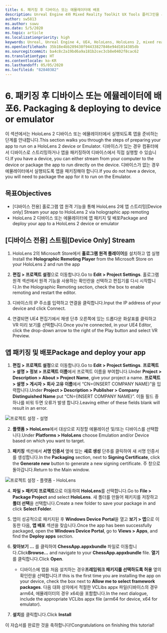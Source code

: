 ```yaml
---
title: 6. 패키징 후 디바이스 또는 에뮬레이터에 배포
description: Unreal Engine 4와 Mixed Reality Toolkit UX Tools 플러그인을 사용하여 간단한 체스 앱을 만드는 튜토리얼의 6부
author: sw5813
ms.author: suwu
ms.date: 5/5/2020
ms.topic: article
ms.localizationpriority: high
keywords: Unreal, Unreal Engine 4, UE4, HoloLens, HoloLens 2, mixed reality, 자습서, 시작, mrtk, uxt, UX Tools, 설명서
ms.openlocfilehash: 35b18e4bb289438f94433827846e94d1014385db
ms.sourcegitcommit: ba4c8c2a19bd6a9a181b2cec3cb8e0402f8cac62
ms.translationtype: HT
ms.contentlocale: ko-KR
ms.lasthandoff: 05/05/2020
ms.locfileid: "82840382"
---
```

# <a name="6-packaging--deploying-to-device-or-emulator"></a><span data-ttu-id="d71d0-104">6. 패키징 후 디바이스 또는 에뮬레이터에 배포</span><span class="sxs-lookup"><span data-stu-id="d71d0-104">6. Packaging & deploying to device or emulator</span></span>

<span data-ttu-id="d71d0-105">이 섹션에서는 HoloLens 2 디바이스 또는 에뮬레이터에서 실행되도록 앱을 준비하는 단계를 안내합니다.</span><span class="sxs-lookup"><span data-stu-id="d71d0-105">This section walks you through the steps of preparing your app to run on a HoloLens 2 device or Emulator.</span></span> <span data-ttu-id="d71d0-106">디바이스가 있는 경우 컴퓨터에서 디바이스로 스트리밍하거나 앱을 패키징하여 디바이스에서 직접 실행할 수 있습니다.</span><span class="sxs-lookup"><span data-stu-id="d71d0-106">If you have a device, you can either stream from your computer to the device or package the app to run directly on the device.</span></span> <span data-ttu-id="d71d0-107">디바이스가 없는 경우 에뮬레이터에서 실행되도록 앱을 패키징해야 합니다.</span><span class="sxs-lookup"><span data-stu-id="d71d0-107">If you do not have a device, you will need to package the app for it to run on the Emulator.</span></span> 

## <a name="objectives"></a><span data-ttu-id="d71d0-108">목표</span><span class="sxs-lookup"><span data-stu-id="d71d0-108">Objectives</span></span>

* <span data-ttu-id="d71d0-109">[디바이스 전용] 홀로그램 앱 원격 기능을 통해 HoloLens 2에 앱 스트리밍</span><span class="sxs-lookup"><span data-stu-id="d71d0-109">[Device only] Stream your app to HoloLens 2 via holographic app remoting</span></span>
* <span data-ttu-id="d71d0-110">HoloLens 2 디바이스 또는 에뮬레이터에 앱 패키지 및 배포</span><span class="sxs-lookup"><span data-stu-id="d71d0-110">Package and deploy your app to a HoloLens 2 device or emulator</span></span>

## <a name="device-only-stream"></a><span data-ttu-id="d71d0-111">[디바이스 전용] 스트림</span><span class="sxs-lookup"><span data-stu-id="d71d0-111">[Device Only] Stream</span></span>

1.  <span data-ttu-id="d71d0-112">HoloLens 2의 Microsoft Store에서 **홀로그램 원격 플레이어**를 설치하고 앱 실행</span><span class="sxs-lookup"><span data-stu-id="d71d0-112">Install the **Holographic Remoting Player** from the Microsoft Store on your HoloLens 2 and run the app</span></span>

2.  <span data-ttu-id="d71d0-113">**편집 > 프로젝트 설정**으로 이동합니다.</span><span class="sxs-lookup"><span data-stu-id="d71d0-113">Go to **Edit > Project Settings**.</span></span> <span data-ttu-id="d71d0-114">홀로그램 원격 섹션에서 원격 기능을 사용하는 확인란을 선택하고 편집기를 다시 시작합니다.</span><span class="sxs-lookup"><span data-stu-id="d71d0-114">In the Holographic Remoting section, check the box to enable remoting and restart the editor.</span></span>

3.  <span data-ttu-id="d71d0-115">디바이스의 IP 주소를 입력하고 연결을 클릭합니다.</span><span class="sxs-lookup"><span data-stu-id="d71d0-115">Input the IP address of your device and click Connect.</span></span>

4.  <span data-ttu-id="d71d0-116">연결되면 UE4 편집기에서 재생 단추 오른쪽에 있는 드롭다운 화살표를 클릭하고 VR 미리 보기를 선택합니다.</span><span class="sxs-lookup"><span data-stu-id="d71d0-116">Once you’re connected, in your UE4 Editor, click the drop-down arrow to the right of the Play button and select VR Preview.</span></span>

## <a name="package-and-deploy-your-app"></a><span data-ttu-id="d71d0-117">앱 패키징 및 배포</span><span class="sxs-lookup"><span data-stu-id="d71d0-117">Package and deploy your app</span></span> 

1.  <span data-ttu-id="d71d0-118">**편집 > 프로젝트 설정**으로 이동합니다.</span><span class="sxs-lookup"><span data-stu-id="d71d0-118">Go to **Edit > Project Settings**.</span></span> <span data-ttu-id="d71d0-119">**프로젝트 > 설명 > 정보 > 프로젝트 이름**에서 프로젝트 이름을 부여합니다.</span><span class="sxs-lookup"><span data-stu-id="d71d0-119">Under **Project > Description > About > Project Name**, give your project a name.</span></span> <span data-ttu-id="d71d0-120">**프로젝트 > 설명 > 게시자 > 회사 고유 이름**에서 “CN={INSERT COMPANY NAME}”을 입력합니다.</span><span class="sxs-lookup"><span data-stu-id="d71d0-120">Under **Project > Description > Publisher > Company Distinguished Name** put “CN={INSERT COMPANY NAME}”.</span></span> <span data-ttu-id="d71d0-121">이들 필드 중 하나를 비워 두면 오류가 발생 합니다.</span><span class="sxs-lookup"><span data-stu-id="d71d0-121">Leaving either of these fields blank will result in an error.</span></span> 

![프로젝트 설정 - 설명](images/unreal-uxt/6-cn.PNG)

2.  <span data-ttu-id="d71d0-123">**플랫폼 > HoloLens**에서 대상으로 지정할 에뮬레이션 및/또는 디바이스를 선택합니다.</span><span class="sxs-lookup"><span data-stu-id="d71d0-123">Under **Platforms > HoloLens** choose Emulation and/or Device based on which you want to target.</span></span>

3.  <span data-ttu-id="d71d0-124">**패키징** 섹션에서 **서명 인증서** 옆에 있는 **새로 생성** 단추를 클릭하여 새 서명 인증서를 생성합니다.</span><span class="sxs-lookup"><span data-stu-id="d71d0-124">In the **Packaging** section, next to **Signing Certificate**, click the **Generate new** button to generate a new signing certificate.</span></span> <span data-ttu-id="d71d0-125">주 창으로 돌아갑니다.</span><span class="sxs-lookup"><span data-stu-id="d71d0-125">Return to the Main window.</span></span>

![프로젝트 설정 - 플랫폼 - HoloLens](images/unreal-uxt/6-packaging.PNG)

4.  <span data-ttu-id="d71d0-127">**파일 > 패키지 프로젝트**으로 이동하여 **HoloLens**를 선택합니다.</span><span class="sxs-lookup"><span data-stu-id="d71d0-127">Go to **File > Package Project** and select **HoloLens**.</span></span> <span data-ttu-id="d71d0-128">새 폴더를 만들어 패키지를 저장하고 **폴더 선택**을 선택합니다.</span><span class="sxs-lookup"><span data-stu-id="d71d0-128">Create a new folder to save your package in and click **Select Folder**.</span></span> 

5.  <span data-ttu-id="d71d0-129">앱이 성공적으로 패키지된 후 **Windows Device Portal**을 열고 **보기 > 앱**으로 이동한 다음, **앱 배포** 섹션을 찾습니다.</span><span class="sxs-lookup"><span data-stu-id="d71d0-129">Once the app has been successfully packaged, open the **Windows Device Portal**, go to **Views > Apps**, and find the **Deploy apps** section.</span></span>

6.  <span data-ttu-id="d71d0-130">**찾아보기 ...** 를 클릭하여 **ChessApp.appxbundle** 파일로 이동합니다.</span><span class="sxs-lookup"><span data-stu-id="d71d0-130">Click**Browse...** and navigate to your **ChessApp.appxbundle** file.</span></span> <span data-ttu-id="d71d0-131">**열기**를 클릭합니다.</span><span class="sxs-lookup"><span data-stu-id="d71d0-131">Click **Open**.</span></span> 

    * <span data-ttu-id="d71d0-132">디바이스에 앱을 처음 설치하는 경우**프레임워크 패키지를 선택하도록 허용** 옆의 확인란을 선택합니다.</span><span class="sxs-lookup"><span data-stu-id="d71d0-132">If this is the first time you are installing the app on your device, check the box next to **Allow me to select framework packages**.</span></span> <span data-ttu-id="d71d0-133">다음 대화 상자에서 적절한 VCLibs appx 파일(디바이스의 경우 arm64, 에뮬레이터의 경우 x64)을 포함합니다.</span><span class="sxs-lookup"><span data-stu-id="d71d0-133">In the next dialogue, include the appropriate VCLibs appx file (arm64 for device, x64 for emulator).</span></span> 

7.  <span data-ttu-id="d71d0-134">**설치**를 클릭합니다.</span><span class="sxs-lookup"><span data-stu-id="d71d0-134">Click **Install**</span></span>

<span data-ttu-id="d71d0-135">이 자습서를 완료한 것을 축하합니다!</span><span class="sxs-lookup"><span data-stu-id="d71d0-135">Congratulations on finishing this tutorial!</span></span>  
